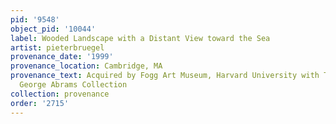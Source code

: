 ```yaml
---
pid: '9548'
object_pid: '10044'
label: Wooded Landscape with a Distant View toward the Sea
artist: pieterbruegel
provenance_date: '1999'
provenance_location: Cambridge, MA
provenance_text: Acquired by Fogg Art Museum, Harvard University with The Maide and
  George Abrams Collection
collection: provenance
order: '2715'
---
```

